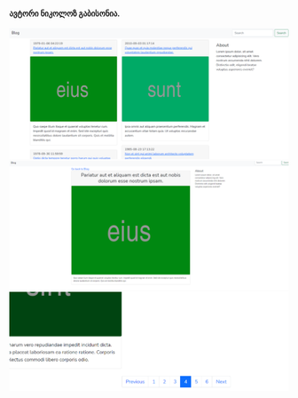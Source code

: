 #### ავტორი ნიკოლოზ გაბისონია.

![alt text](https://raw.githubusercontent.com/neeeeecka/php-laravel-uni/master/testing/blog/pic1.PNG)
![alt text](https://raw.githubusercontent.com/neeeeecka/php-laravel-uni/master/testing/blog/pic2.PNG)
![alt text](https://raw.githubusercontent.com/neeeeecka/php-laravel-uni/master/testing/blog/pic3.PNG)
